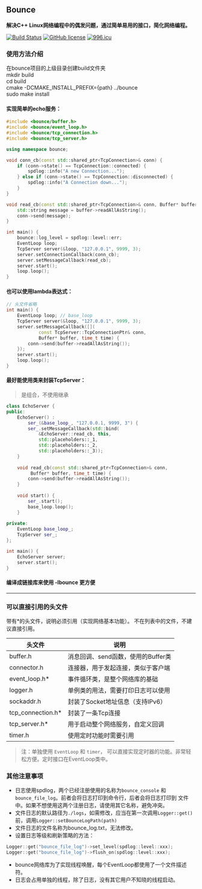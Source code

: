 ## Bounce

**解决C++ Linux网络编程中的偶发问题，通过简单易用的接口，简化网络编程。**

[![Build Status](https://travis-ci.com/zhangyu0310/bounce.svg?branch=master)](https://travis-ci.com/zhangyu0310/bounce)
[![GitHub license](https://img.shields.io/badge/license-MIT-blue.svg)](https://github.com/zhangyu0310/bounce/blob/master/LICENSE)
[![996.icu](https://img.shields.io/badge/link-996.icu-red.svg)](https://996.icu)

### 使用方法介绍

在bounce项目的上级目录创建build文件夹 <br>
mkdir build <br>
cd build <br>
cmake -DCMAKE_INSTALL_PREFIX={path} ../bounce <br>
sudo make install <br>

#### 实现简单的echo服务：

```cpp
#include <bounce/buffer.h>
#include <bounce/event_loop.h>
#include <bounce/tcp_connection.h>
#include <bounce/tcp_server.h>

using namespace bounce;

void conn_cb(const std::shared_ptr<TcpConnection>& conn) {
    if (conn->state() == TcpConnection::connected) {
        spdlog::info("A new Connection...");
    } else if (conn->state() == TcpConnection::disconnected) {
        spdlog::info("A Connection down...");
    }
}

void read_cb(const std::shared_ptr<TcpConnection>& conn, Buffer* buffer, time_t time) {
    std::string message = buffer->readAllAsString();
    conn->send(message);
}

int main() {
    bounce::log_level = spdlog::level::err;
    EventLoop loop;
    TcpServer server(&loop, "127.0.0.1", 9999, 3);
    server.setConnectionCallback(conn_cb);
    server.setMessageCallback(read_cb);
    server.start();
    loop.loop();
}
```
#### 也可以使用lambda表达式：
```cpp
// 头文件省略
int main() {
    EventLoop loop; // base_loop
    TcpServer server(&loop, "127.0.0.1", 9999, 3);
    server.setMessageCallback([](
            const TcpServer::TcpConnectionPtr& conn,
            Buffer* buffer, time_t time) {
        conn->send(buffer->readAllAsString());
    });
    server.start();
    loop.loop();
}
```
#### 最好能使用类来封装TcpServer：
> 是组合，不使用继承

```cpp
class EchoServer {
public:
    EchoServer() : 
        ser_(&base_loop_, "127.0.0.1, 9999, 3") {
        ser_.setMessageCallback(std::bind(
            &EchoServer::read_cb, this,
            std::placeholders::_1,
            std::placeholders::_2,
            std::placeholders::_3));
    }
    
    void read_cb(const std::shared_ptr<TcpConnection>& conn,
         Buffer* buffer, time_t time) {
        conn->send(buffer->readAllAsString());
    }
    
    void start() {
        ser_.start();
        base_loop.loop();
    }
    
private:
    EventLoop base_loop_;
    TcpServer ser_;
};

int main() {
    EchoServer server;
    server.start();
}
```

#### 编译成链接库来使用 -lbounce 更方便

---
### 可以直接引用的头文件
带有\*的头文件，说明必须引用（实现网络基本功能）。
不在列表中的文件，不建议直接引用。

|头文件|说明|
|---|---|
|buffer.h|消息回调、send函数，使用的Buffer类|
|connector.h|连接器，用于发起连接，类似于客户端|
|event_loop.h*|事件循环类，是整个网络库的基础|
|logger.h|单例类的用法，需要打印日志可以使用|
|sockaddr.h|封装了Socket地址信息（支持IPv6）|
|tcp_connection.h*|封装了一条Tcp连接|
|tcp_server.h*|用于启动整个网络服务，自定义回调|
|timer.h|使用定时功能时需要引用|
> 注：单独使用 ```EventLoop``` 和 ```timer```，
可以直接实现定时器的功能。非常轻松方便。定时接口在EventLoop类中。

### 其他注意事项
* 日志使用spdlog，两个已经注册使用的名称为```bounce_console```
和```bounce_file_log```。前者会将日志打印到命令行，后者会将日志打印到
文件中。如果不想使用这两个注册日志，请使用其它名称，避免冲突。
* 文件日志的默认路径为```./logs```，如需修改，应当在第一次调用```Logger::get()```
前，调用```Logger::setBounceLogPath(path)```
* 文件日志的文件名称为bounce_log.txt，无法修改。
* 设置日志等级和刷新策略的方法：
```cpp
Logger::get("bounce_file_log")->set_level(spdlog::level::xxx);
Logger::get("bounce_file_log")->flush_on(spdlog::level::xxx);
```
* bounce网络库为了实现线程唤醒，每个EventLoop都使用了一个文件描述符。
* 日志会占用单独的线程，除了日志，没有其它用户不知晓的线程启动。
